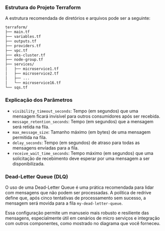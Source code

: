### Estrutura do Projeto Terraform

A estrutura recomendada de diretórios e arquivos pode ser a seguinte:

```txt
terraform/
├── main.tf
├── variables.tf
├── outputs.tf
├── providers.tf
├── vpc.tf
├── eks-cluster.tf
├── node-group.tf
├── services/
│   ├── microservice1.tf
│   ├── microservice2.tf
│   ├── ...
│   └── microservice16.tf
└── sqs.tf
```


### Explicação dos Parâmetros

- `visibility_timeout_seconds`: Tempo (em segundos) que uma mensagem ficará invisível para outros consumidores após ser recebida.
- `message_retention_seconds`: Tempo (em segundos) que a mensagem será retida na fila.
- `max_message_size`: Tamanho máximo (em bytes) de uma mensagem permitida na fila.
- `delay_seconds`: Tempo (em segundos) de atraso para todas as mensagens enviadas para a fila.
- `receive_wait_time_seconds`: Tempo máximo (em segundos) que uma solicitação de recebimento deve esperar por uma mensagem a ser disponibilizada.

### Dead-Letter Queue (DLQ)

O uso de uma Dead-Letter Queue é uma prática recomendada para lidar com mensagens que não podem ser processadas. A política de redrive define que, após cinco tentativas de processamento sem sucesso, a mensagem será movida para a fila `my-dead-letter-queue`.

Essa configuração permite um manuseio mais robusto e resiliente das mensagens, especialmente útil em cenários de micro serviços e integração com outros componentes, como mostrado no diagrama que você forneceu.